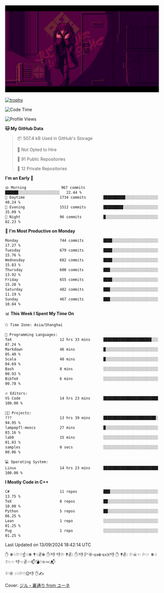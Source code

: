 ![](imgs/main.png)

[![trophy](https://github-profile-trophy.vercel.app/?username=NeilKleistGao&theme=dracula)](https://github.com/ryo-ma/github-profile-trophy)

<!--START_SECTION:waka-->
![Code Time](http://img.shields.io/badge/Code%20Time-1%2C316%20hrs%2016%20mins-blue)

![Profile Views](http://img.shields.io/badge/Profile%20Views-0-blue)

**🐱 My GitHub Data** 

> 📦 507.4 kB Used in GitHub's Storage 
 > 
> 🚫 Not Opted to Hire
 > 
> 📜 91 Public Repositories 
 > 
> 🔑 12 Private Repositories 
 > 
**I'm an Early 🐤** 

```text
🌞 Morning                967 commits         ██████░░░░░░░░░░░░░░░░░░░   22.44 % 
🌆 Daytime                1734 commits        ██████████░░░░░░░░░░░░░░░   40.24 % 
🌃 Evening                1512 commits        █████████░░░░░░░░░░░░░░░░   35.09 % 
🌙 Night                  96 commits          █░░░░░░░░░░░░░░░░░░░░░░░░   02.23 % 
```
📅 **I'm Most Productive on Monday** 

```text
Monday                   744 commits         ████░░░░░░░░░░░░░░░░░░░░░   17.27 % 
Tuesday                  679 commits         ████░░░░░░░░░░░░░░░░░░░░░   15.76 % 
Wednesday                682 commits         ████░░░░░░░░░░░░░░░░░░░░░   15.83 % 
Thursday                 600 commits         ███░░░░░░░░░░░░░░░░░░░░░░   13.92 % 
Friday                   655 commits         ████░░░░░░░░░░░░░░░░░░░░░   15.20 % 
Saturday                 482 commits         ███░░░░░░░░░░░░░░░░░░░░░░   11.19 % 
Sunday                   467 commits         ███░░░░░░░░░░░░░░░░░░░░░░   10.84 % 
```


📊 **This Week I Spent My Time On** 

```text
🕑︎ Time Zone: Asia/Shanghai

💬 Programming Languages: 
TeX                      12 hrs 33 mins      ██████████████████████░░░   87.24 % 
Markdown                 46 mins             █░░░░░░░░░░░░░░░░░░░░░░░░   05.40 % 
Scala                    40 mins             █░░░░░░░░░░░░░░░░░░░░░░░░   04.69 % 
Bash                     8 mins              ░░░░░░░░░░░░░░░░░░░░░░░░░   00.93 % 
BibTeX                   6 mins              ░░░░░░░░░░░░░░░░░░░░░░░░░   00.78 % 

🔥 Editors: 
VS Code                  14 hrs 23 mins      █████████████████████████   100.00 % 

🐱‍💻 Projects: 
???                      13 hrs 39 mins      ████████████████████████░   94.95 % 
lampepfl-moocs           27 mins             █░░░░░░░░░░░░░░░░░░░░░░░░   03.16 % 
lab0                     15 mins             ░░░░░░░░░░░░░░░░░░░░░░░░░   01.83 % 
samples                  0 secs              ░░░░░░░░░░░░░░░░░░░░░░░░░   00.06 % 

💻 Operating System: 
Linux                    14 hrs 23 mins      █████████████████████████   100.00 % 
```

**I Mostly Code in C++** 

```text
C#                       11 repos            ███░░░░░░░░░░░░░░░░░░░░░░   13.75 % 
TeX                      8 repos             ██░░░░░░░░░░░░░░░░░░░░░░░   10.00 % 
Python                   5 repos             ██░░░░░░░░░░░░░░░░░░░░░░░   06.25 % 
Lean                     1 repo              ░░░░░░░░░░░░░░░░░░░░░░░░░   01.25 % 
Pug                      1 repo              ░░░░░░░░░░░░░░░░░░░░░░░░░   01.25 % 
```




 Last Updated on 13/09/2024 18:42:14 UTC
<!--END_SECTION:waka-->

✋ ❄☟⚐🕆☝☟❄ 🕈☟✌❄ ✋🕯👎 👎⚐ 🕈✌💧 ✋🕯👎 🏱☼☜❄☜☠👎 ✋ 🕈✌💧 ⚐☠☜ ⚐☞ ❄☟⚐💧☜ 👎☜✌☞📫💣🕆❄☜💧📬

⚐☼ 💧☟⚐🕆☹👎 ✋✍

Cover: [ジル・裏通り from ユーネ](https://www.pixiv.net/artworks/62127066)
